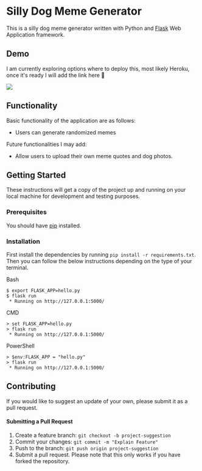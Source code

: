 # Silly Dog Meme Generator

This is a silly dog meme generator written with Python and [Flask](https://flask.palletsprojects.com/en/1.1.x/) Web Application framework.

## Demo

I am currently exploring options where to deploy this, most likely Heroku, once it's ready I will add the link here 🧐

![](resource/gif/demo.gif)

## Functionality

Basic functionality of the application are as follows:

- Users can generate randomized memes

Future functionalities I may add:

- Allow users to upload their own meme quotes and dog photos.

## Getting Started

These instructions will get a copy of the project up and running on your local machine for development and testing purposes.

### Prerequisites

You should have [pip](https://pip.pypa.io/en/stable/installing/) installed.

### Installation

First install the dependencies by running `pip install -r requirements.txt`. Then you can follow the below instructions depending on the type of your terminal.

Bash

```
$ export FLASK_APP=hello.py
$ flask run
 * Running on http://127.0.0.1:5000/
```

CMD

```
> set FLASK_APP=hello.py
> flask run
 * Running on http://127.0.0.1:5000/
```

PowerShell

```
> $env:FLASK_APP = "hello.py"
> flask run
 * Running on http://127.0.0.1:5000/
```

## Contributing

If you would like to suggest an update of your own, please submit it as a pull request.

#### Submitting a Pull Request

1. Create a feature branch: `git checkout -b project-suggestion`
2. Commit your changes: `git commit -m "Explain Feature"`
3. Push to the branch: `git push origin project-suggestion`
4. Submit a pull request.
   Please note that this only works if you have forked the repository.
